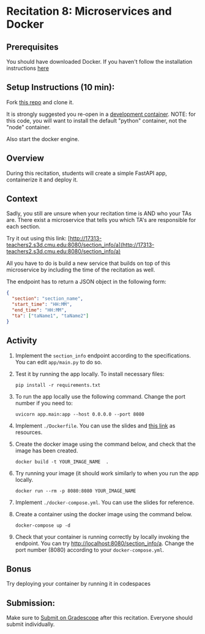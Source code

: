 # Recitation 8: Microservices and Docker

## Prerequisites

You should have downloaded Docker. If you haven't follow the installation instructions [here](https://docs.docker.com/get-docker/)

## Setup Instructions (10 min):

Fork [this repo](https://github.com/CMU-313/f25-docker-recitation) and clone it.

It is strongly suggested you re-open in a [development container](https://code.visualstudio.com/docs/devcontainers/tutorial). NOTE: for this code, you will want to install the default "python" container, not the "node" container.

Also start the docker engine.

## Overview

During this recitation, students will create a simple FastAPI app, containerize it and deploy it.

## Context

Sadly, you still are unsure when your recitation time is AND who your TAs are. There exist a microservice that tells you which TA's are responsible for each section.

Try it out using this link: [http://17313-teachers2.s3d.cmu.edu:8080/section_info/a](http://17313-teachers2.s3d.cmu.edu:8080/section_info/a)

All you have to do is build a new service that builds on top of this microservice by including the time of the recitation as well.

The endpoint has to return a JSON object in the following form:

```json
{
  "section": "section_name",
  "start_time": "HH:MM",
  "end_time": "HH:MM",
  "ta": ["taName1", "taName2"]
}
```

## Activity

1. Implement the `section_info` endpoint according to the specifications. You can edit `app/main.py` to do so.
2. Test it by running the app locally.
   To install necessary files:

   ```terminal
   pip install -r requirements.txt
   ```

3. To run the app locally use the following command. Change the port number if you need to:

   ```terminal
   uvicorn app.main:app --host 0.0.0.0 --port 8080
   ```

4. Implement `./Dockerfile`. You can use the slides and [this link](https://docs.docker.com/engine/reference/builder/) as resources.
5. Create the docker image using the command below, and check that the image has been created.

   ```terminal
   docker build -t YOUR_IMAGE_NAME  .
   ```

6. Try running your image (it should work similarly to when you run the app locally.
   ```terminal
   docker run --rm -p 8080:8080 YOUR_IMAGE_NAME
   ```

7. Implement `./docker-compose.yml`. You can use the slides for reference.
8. Create a container using the docker image using the command below.

   ```terminal
   docker-compose up -d
   ```

9. Check that your container is running correctly by locally invoking the endpoint.
   You can try [http://localhost:8080/section_info/a](http://localhost:8080/section_id/a).
   Change the port number (8080) according to your `docker-compose.yml`.

## Bonus

Try deploying your container by running it in codespaces

## Submission: 
Make sure to [Submit on Gradescope](https://www.gradescope.com/courses/1086939/assignments/7049021/submissions) after this recitation. Everyone should submit individually.
